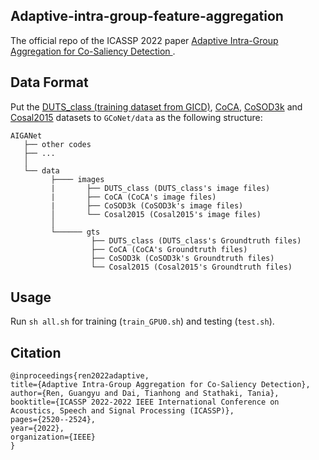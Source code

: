 ## Adaptive-intra-group-feature-aggregation
The official repo of the ICASSP 2022 paper [Adaptive Intra-Group Aggregation for Co-Saliency Detection ](file:///tmp/mozilla_guangyu0/Adaptive_Intra-Group_Aggregation_for_Co-Saliency_Detection.pdf).


## Data Format

  Put the [DUTS_class (training dataset from GICD)](https://drive.google.com/file/d/1Ej6FKifpRi1bx09I0r7D6MO-GI8SDu_M/view?usp=sharing), [CoCA](http://zhaozhang.net/coca.html), [CoSOD3k](http://dpfan.net/CoSOD3K/) and [Cosal2015]() datasets to `GCoNet/data` as the following structure:
  ```
  AIGANet
     ├── other codes
     ├── ...
     │ 
     └── data
           ├──── images
           |       ├── DUTS_class (DUTS_class's image files)
           |       ├── CoCA (CoCA's image files)
           |       ├── CoSOD3k (CoSOD3k's image files)
           │       └── Cosal2015 (Cosal2015's image files)
           │ 
           └────── gts
                    ├── DUTS_class (DUTS_class's Groundtruth files)
                    ├── CoCA (CoCA's Groundtruth files)
                    ├── CoSOD3k (CoSOD3k's Groundtruth files)
                    └── Cosal2015 (Cosal2015's Groundtruth files)
  ```  
  
<!-- USAGE EXAMPLES -->
## Usage

Run `sh all.sh` for training (`train_GPU0.sh`) and testing (`test.sh`).

## Citation
  ```
@inproceedings{ren2022adaptive,
  title={Adaptive Intra-Group Aggregation for Co-Saliency Detection},
  author={Ren, Guangyu and Dai, Tianhong and Stathaki, Tania},
  booktitle={ICASSP 2022-2022 IEEE International Conference on Acoustics, Speech and Signal Processing (ICASSP)},
  pages={2520--2524},
  year={2022},
  organization={IEEE}
}

  ```
